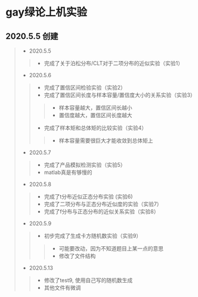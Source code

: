 # gay绿论上机实验
## 2020.5.5 创建
> * 2020.5.5
>> * 完成了关于泊松分布/CLT对于二项分布的近似实验（实验1）
> * 2020.5.6
>> * 完成了置信区间检验实验（实验2）
>> * 完成了置信区间长度与样本容量/置信度大小的关系实验（实验3）
>>> * 样本容量越大，置信区间长越小
>>> * 置信度越大，置信区间长度越大
>> * 完成了样本矩和总体矩的比较实验（实验4）
>>> * 样本容量需要很巨大才能收敛到总体矩上
> * 2020.5.7
>> * 完成了产品模拟检测实验（实验5）
>> * matlab真是有够慢的
> * 2020.5.8
>> * 完成了t分布近似正态分布实验 (实验6)
>> * 完成了二项分布与正态分布近似度的实验（实验7）
>> * 完成了f分布与正态分布的近似关系实验（实验8）
> * 2020.5.9
>> * 初步完成了生成卡方随机数实验（实验9）
>>> * 可能要改动，因为不知道题目上某一点的意思
>>> * 修改了文件结构
> * 2020.5.13
>> * 修改了test9, 使用自己写的随机数生成
>> * 其他文件有微调